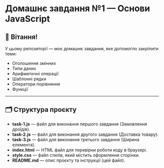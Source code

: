 # Домашнє завдання №1 — Основи JavaScript

## 🚀 Вітання!

У цьому репозиторії — моє домашнє завдання, яке допомогло закріпити теми:

- Оголошення змінних
- Типи даних
- Арифметичні операції
- Шаблонні рядки
- Оператори порівняння
- Функції

---

## 🗂 Структура проєкту

- **task-1.js** — файл для виконання першого завдання (Замовлення дроїдів).
- **task-2.js** — файл для виконання другого завдання (Доставка товару).
- **task-3.js** — файл для виконання третього завдання (Ширина елемента).
- **index.html** — HTML файл для перевірки роботи коду в браузері.
- **style.css** — файл стилів, який містить оформлення сторінки.
- **README.md** — опис проєкту та інструкції (цей файл).
